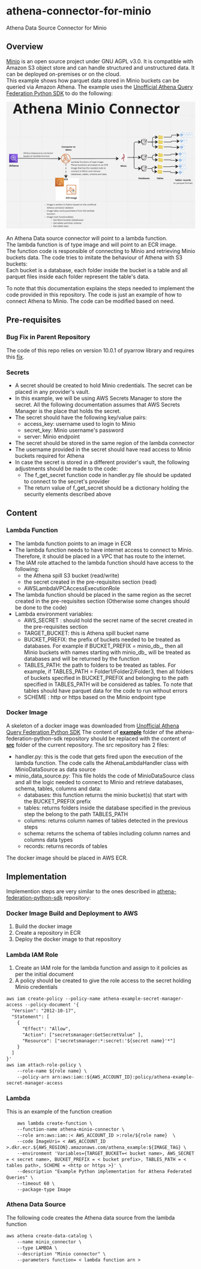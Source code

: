 # athena-connector-for-minio
Athena Data Source Connector for Minio

## Overview

[Minio](https://min.io) is an open source project under GNU AGPL v3.0. It is compatible with Amazon S3 object store and can handle structured and unstructured data. It can be deployed on-premises or on the cloud.  
This example shows how parquet data stored in Minio buckets can be queried via Amazon Athena. 
The example uses the [Unofficial Athena Query Federation Python SDK](https://github.com/dacort/athena-federation-python-sdk/) to do the following:
 
![](./Images/AthenaMinioConnectorSchema.png)

An Athena Data source connector will point to a lambda function.  
The lambda function is of type image and will point to an ECR image.  
The function code is responsible of connecting to Minio and retrieving Minio buckets data.
The code tries to imitate the behaviour of Athena with S3 buckets:   
Each bucket is a database, each folder inside the bucket is a table and all parquet files inside each folder represent the table's data.  

To note that this documentation explains the steps needed to implement the code provided in this repository. The code is just an example of how to connect Athena to Minio. The code can be modified based on need.

## Pre-requisites    
 
### Bug Fix in Parent Repository
The code of this repo relies on version 10.0.1 of pyarrow library and requires this [fix](https://github.com/dacort/athena-federation-python-sdk/pull/13/files#diff-fa602a8a75dc9dcc92261bac5f533c2a85e34fcceaff63b3a3a81d9acde2fc52).

### Secrets

- A secret should be created to hold Minio credentials. The secret can be placed in any provider's vault. 
- In this example, we will be using AWS Secrets Manager to store the secret. All the following documentation assumes that AWS Secrets Manager is the place that holds the secret.
- The secret should have the following key/value pairs:  
  - access_key: username used to login to Minio
  - secret_key: Minio username's password
  - server: Minio endpoint
- The secret should be stored in the same region of the lambda connector 
- The username provided in the secret should have read access to Minio buckets required for Athena
- In case the secret is stored in a different provider's vault, the following adjustments should be made to the code: 
  - The f_get_secret function code in handler.py file should be updated to connect to the secret's provider 
  - The return value of f_get_secret should be a dictionary holding the security elements described above

## Content

### Lambda Function

- The lambda function points to an image in ECR
- The lambda function needs to have internet access to connect to Minio. Therefore, it should be placed in a VPC that has route to the internet.
- The IAM role attached to the lambda function should have access to the following:
  - the Athena spill S3 bucket (read/write)
  - the secret created in the pre-requisites section (read)
  - AWSLambdaVPCAccessExecutionRole
- The lambda function should be placed in the same region as the secret created in the pre-requisites section (Otherwise some changes should be done to the code)
- Lambda environment variables:
  - AWS_SECRET : should hold the secret name of the secret created in the pre-requisites section
  - TARGET_BUCKET: this is Athena spill bucket name
  - BUCKET_PREFIX: the prefix of buckets needed to be treated as databases. For example if BUCKET_PREFIX = minio_db_, then all Minio buckets with names starting with minio_db_ will be treated as databases and will be returned by the function
  - TABLES_PATH: the path to folders to be treated as tables. For example, if TABLES_PATH = Folder1/Folder2/Folder3, then all folders of buckets specified in BUCKET_PREFIX and belonging to the path specified in TABLES_PATH will be considered as tables. To note that tables should have parquet data for the code to run without errors
  - SCHEME : http or https based on the Minio endpoint type

### Docker Image 

A skeleton of a docker image was downloaded from [Unofficial Athena Query Federation Python SDK](https://github.com/dacort/athena-federation-python-sdk/) 
The content of <u>**example**</u> folder of the athena-federation-python-sdk repository should be replaced with the content of <u>**src**</u> folder of the current repository.
The src repository has 2 files:
- handler.py: this is the code that gets fired upon the execution of the lambda function. The code calls the AthenaLambdaHandler class with MinioDataSource as data source
- minio_data_source.py: This file holds the code of MinioDataSource class and all the logic needed to connect to Minio and retrieve databases, schema, tables, columns and data:
    - databases: this function returns the minio bucket(s) that start with the BUCKET_PREFIX prefix
    - tables: returns folders inside the database specified in the previous step the belong to the path TABLES_PATH
    - columns: returns column names of tables detected in the previous steps
    - schema: returns the schema of tables including column names and columns data types
    - records: returns records of tables

The docker image should be placed in AWS ECR.

## Implementation
Implemention steps are very similar to the ones described in [athena-federation-python-sdk](https://github.com/dacort/athena-federation-python-sdk#creating-your-lambda-function) repository:  

### Docker Image Build and Deployment to AWS

1. Build the docker image
2. Create a repository in ECR
3. Deploy the docker image to that repository

### Lambda IAM Role
1. Create an IAM role for the lambda function and assign to it policies as per the initial document
2. A policy should be created to give the role access to the secret holding Minio credentials


```shell
aws iam create-policy --policy-name athena-example-secret-manager-access --policy-document '{
  "Version": "2012-10-17",
  "Statement": [
    {
      "Effect": "Allow",
      "Action": ["secretsmanager:GetSecretValue" ],
      "Resource": ["secretsmanager:*:secret:'${secret name}'*"] 
    } 
  ]
}'
aws iam attach-role-policy \
    --role-name ${role name} \
    --policy-arn arn:aws:iam::${AWS_ACCOUNT_ID}:policy/athena-example-secret-manager-access
```

### Lambda
This is an example of the function creation
```shell
    aws lambda create-function \
    --function-name athena-minio-connector \
    --role arn:aws:iam::< AWS_ACCOUNT_ID >:role/${role name}  \
    --code ImageUri= < AWS_ACCOUNT_ID >.dkr.ecr.${AWS_REGION}.amazonaws.com/athena_example:${IMAGE_TAG} \
    --environment 'Variables={TARGET_BUCKET=< bucket name>, AWS_SECRET = < secret name>, BUCKET_PREFIX = < bucket prefix>, TABLES_PATH = < tables path>, SCHEME = <http or https >}' \
    --description "Example Python implementation for Athena Federated Queries" \
    --timeout 60 \
    --package-type Image
```
### Athena Data Source 
The following code creates the Athena data source from the lambda function
```shell
aws athena create-data-catalog \
    --name minio_connector \
    --type LAMBDA \
    --description "Minio connector" \
    --parameters function= < lambda function arn >
``` 